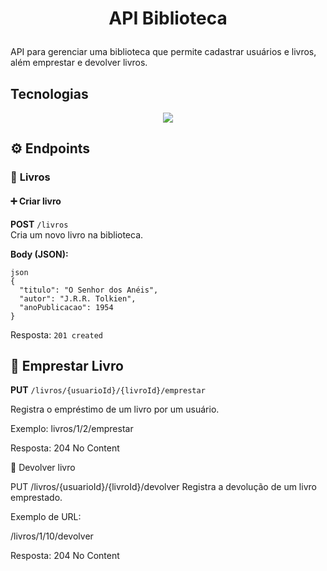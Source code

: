 
<h1  align="center">

API Biblioteca
</h1>

  
  
  

API para gerenciar uma biblioteca que permite cadastrar usuários e livros, além emprestar e devolver livros.


  
  
  

## Tecnologias

  <p align="center">
  <a href="https://skillicons.dev">
    <img src="https://skillicons.dev/icons?i=java,spring,postgres,docker&perline=6" />
  </a>
</p>


  
  

## ⚙️ Endpoints

### 🧾 **Livros**

#### ➕ Criar livro  
**POST** `/livros`  
Cria um novo livro na biblioteca.

**Body (JSON):**
```
json
{
  "titulo": "O Senhor dos Anéis",
  "autor": "J.R.R. Tolkien",
  "anoPublicacao": 1954
}
```
Resposta: ```201 created```

## 📖 Emprestar Livro

**PUT** `/livros/{usuarioId}/{livroId}/emprestar`

Registra o empréstimo de um livro por um usuário.

Exemplo: livros/1/2/emprestar

Resposta: 204 No Content

🔁 Devolver livro

PUT /livros/{usuarioId}/{livroId}/devolver
Registra a devolução de um livro emprestado.

Exemplo de URL:

/livros/1/10/devolver


Resposta: 204 No Content

